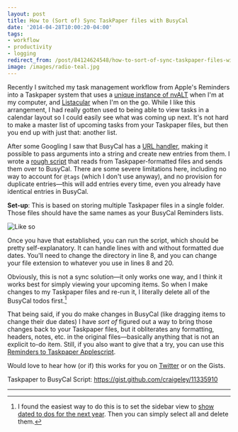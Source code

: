 ```yaml
---
layout: post 
title: How to (Sort of) Sync TaskPaper files with BusyCal 
date: '2014-04-28T10:00:20-04:00' 
tags: 
- workflow 
- productivity 
- logging 
redirect_from: /post/84124624548/how-to-sort-of-sync-taskpaper-files-with-busycal/
image: /images/radio-teal.jpg
---
```


Recently I switched my task management workflow from Apple's Reminders into a Taskpaper system that uses a [unique instance of nvALT](http://craigeley.com/post/80876964138unning-multiple-instances-of-nvalt) when I'm at my computer, and [Listacular](https://itunes.apple.com/us/app/listacular-for-dropbox-rapid/id624606571?mt=8) when I'm on the go. While I like this arrangement, I had really gotten used to being able to view tasks in a calendar layout so I could easily see what was coming up next. It's not hard to make a master list of upcoming tasks from your Taskpaper files, but then you end up with just that: another list.

After some Googling I saw that BusyCal has a [URL handler](https://support.busymac.com/help/21535-busycal-url-handler), making it possible to pass arguments into a string and create new entries from them. I wrote a [rough script](https://gist.github.com/craigeley/11335910) that reads from Taskpaper-formatted files and sends them over to BusyCal. There are some severe limitations here, including no way to account for `@tags` (which I don't use anyway), and no provision for duplicate entries—this will add entries every time, even you already have identical entries in BusyCal.

**Set-up**: This is based on storing multiple Taskpaper files in a single folder. Those files should have the same names as your BusyCal Reminders lists.

![Like so](http://d.pr/liWQ+)

Once you have that established, you can run the script, which should be pretty self-explanatory. It can handle lines with and without formatted due dates. You'll need to change the directory in line 8, and you can change your file extension to whatever you use in lines 8 and 20.

Obviously, this is not a sync solution—it only works one way, and I think it works best for simply viewing your upcoming items. So when I make changes to my Taskpaper files and re-run it, I literally delete all of the BusyCal todos first.[^1]

That being said, if you do make changes in BusyCal (like dragging items to change their due dates) I have *sort of* figured out a way to bring those changes back to your Taskpaper files, but it obliterates any formatting, headers, notes, etc. in the original files—basically anything that is not an explicit to-do item. Still, if you also want to give that a try, you can use this [Reminders to Taskpaper Applescript](https://gist.github.com/craigeley/9469798).

Would love to hear how (or if) this works for you on [Twitter](https://twitter.com/craigeley) or on the Gists.

Taskpaper to BusyCal Script: <https://gist.github.com/craigeley/11335910>

********

[^1]: I found the easiest way to do this is to set the sidebar view to [show dated to dos for the next year](http://d.pr/uheT). Then you can simply select all and delete them.
